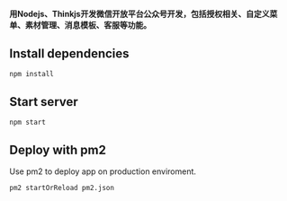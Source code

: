 
#### 用Nodejs、Thinkjs开发微信开放平台公众号开发，包括授权相关、自定义菜单、素材管理、消息模板、客服等功能。

## Install dependencies

```
npm install
```

## Start server

```
npm start
```

## Deploy with pm2

Use pm2 to deploy app on production enviroment.

```
pm2 startOrReload pm2.json
```
